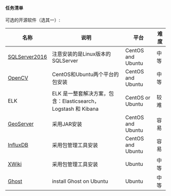 #### 任务清单

可选的开源软件（选其一）:

| 名称     | 说明                           | 平台 |  难度 |
| -------- | --------------------- | ---- |---- |
| [SQLServer2016](https://docs.microsoft.com/en-us/sql/linux/quickstart-install-connect-ubuntu?view=sql-server-ver15&viewFallbackFrom=sql-server-2016) | 注意安装的是Linux版本的SQLServer | CentOS and Ubuntu |中等 |
| [OpenCV](https://opencv.org/) | CentOS和Ubuntu两个平台的包安装 | CentOS and Ubuntu  | 中等 |
| ELK |ELK 是一整套解决方案，包含：Elasticsearch，Logstash 和 Kibana| CentOS or Ubuntu | 较难 |
| [GeoServer](http://geoserver.org/) | 采用JAR安装 | CentOS and Ubuntu | 容易 |
| [InfluxDB](https://www.influxdata.com/) | 采用包管理工具安装 | CentOS and Ubuntu | 容易 |
| [XWiki](https://www.influxdata.com/) | 采用包管理工具安装 | Ubuntu | 中等 |
| [Ghost](https://ghost.org/docs/install/ubuntu/) | install Ghost on Ubuntu | Ubuntu | 中等 |

